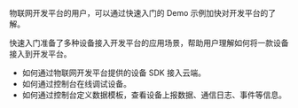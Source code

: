 

物联网开发平台的用户，可以通过快速入门的 Demo 示例加快对开发平台的了解。
 
快速入门准备了多种设备接入开发平台的应用场景，帮助用户理解如何将一款设备接入到开发平台。
- 如何通过物联网开发平台提供的设备 SDK 接入云端。
- 如何通过控制台在线调试设备。
- 如何通过控制台定义数据模板，查看设备上报数据、通信日志、事件等信息。


